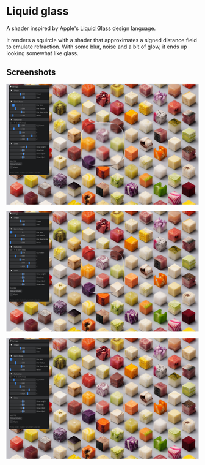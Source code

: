 # Liquid glass
A shader inspired by Apple's [Liquid Glass](https://en.wikipedia.org/wiki/Liquid_Glass) design language. 

It renders a squircle with a shader that approximates a signed distance field to
emulate refraction. With some blur, noise and a bit of glow, it ends up looking
somewhat like glass.

## Screenshots
![Full effect](https://raw.githubusercontent.com/OverShifted/LiquidGlass/refs/heads/master/assets/showcase/full.png)

![Just refraction](https://raw.githubusercontent.com/OverShifted/LiquidGlass/refs/heads/master/assets/showcase/just-refraction.png)

![Just refraction, but inverted](https://raw.githubusercontent.com/OverShifted/LiquidGlass/refs/heads/master/assets/showcase/just-refraction-inverted.png)
